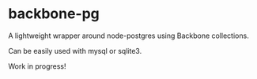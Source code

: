 backbone-pg
===========

A lightweight wrapper around node-postgres using Backbone collections.

Can be easily used with mysql or sqlite3.

Work in progress!

